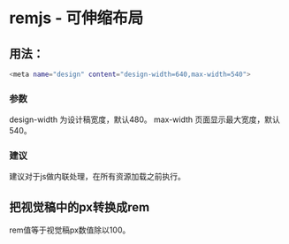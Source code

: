 # remjs - 可伸缩布局

## 用法：
~~~ sh
<meta name="design" content="design-width=640,max-width=540">
~~~

### 参数

design-width 为设计稿宽度，默认480。
max-width 页面显示最大宽度，默认540。

### 建议
建议对于js做内联处理，在所有资源加载之前执行。

## 把视觉稿中的px转换成rem
rem值等于视觉稿px数值除以100。